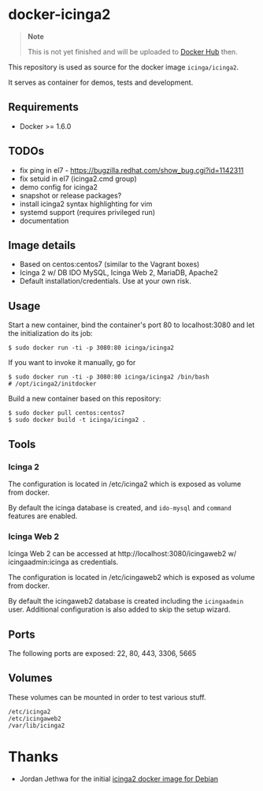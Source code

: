 # docker-icinga2

> **Note**
>
> This is not yet finished and will be uploaded to
> [Docker Hub](https://registry.hub.docker.com/repos/icinga/)
> then.

This repository is used as source for the
docker image `icinga/icinga2`.

It serves as container for demos, tests and development.

## Requirements

* Docker >= 1.6.0

## TODOs

* fix ping in el7 - https://bugzilla.redhat.com/show_bug.cgi?id=1142311
* fix setuid in el7 (icinga2.cmd group)
* demo config for icinga2
* snapshot or release packages?
* install icinga2 syntax highlighting for vim
* systemd support (requires privileged run)
* documentation

## Image details

* Based on centos:centos7 (similar to the Vagrant boxes)
* Icinga 2 w/ DB IDO MySQL, Icinga Web 2, MariaDB, Apache2
* Default installation/credentials. Use at your own risk.

## Usage

Start a new container, bind the container's port 80 to localhost:3080
and let the initialization do its job:

    $ sudo docker run -ti -p 3080:80 icinga/icinga2

If you want to invoke it manually, go for

    $ sudo docker run -ti -p 3080:80 icinga/icinga2 /bin/bash
    # /opt/icinga2/initdocker

Build a new container based on this repository:

    $ sudo docker pull centos:centos7
    $ sudo docker build -t icinga/icinga2 .


## Tools

### Icinga 2

The configuration is located in /etc/icinga2 which is exposed as volume from
docker.

By default the icinga database is created, and `ido-mysql` and `command` features
are enabled.

### Icinga Web 2

Icinga Web 2 can be accessed at http://localhost:3080/icingaweb2 w/ icingaadmin:icinga as credentials.

The configuration is located in /etc/icingaweb2 which is exposed as volume from
docker.

By default the icingaweb2 database is created including the `icingaadmin` user. Additional
configuration is also added to skip the setup wizard.

## Ports

The following ports are exposed: 22, 80, 443, 3306, 5665

## Volumes

These volumes can be mounted in order to test various stuff.

    /etc/icinga2
    /etc/icingaweb2
    /var/lib/icinga2

# Thanks

* Jordan Jethwa for the initial [icinga2 docker image for Debian](https://github.com/jjethwa/icinga2)

